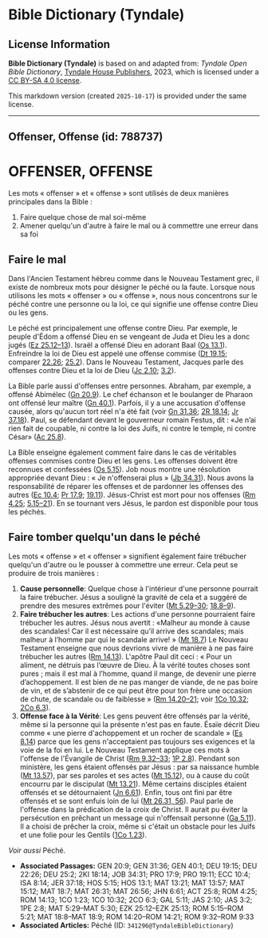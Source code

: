 # Bible Dictionary (Tyndale)

## License Information

**Bible Dictionary (Tyndale)** is based on and adapted from: _Tyndale Open Bible Dictionary_, [Tyndale House Publishers](https://tyndaleopenresources.com/), 2023, which is licensed under a [CC BY-SA 4.0 license](https://creativecommons.org/licenses/by-sa/4.0/legalcode.en).

This markdown version (created `2025-10-17`) is provided under the same license.



--------------------------------

## Offenser, Offense (id: 788737)

OFFENSER, OFFENSE
=================

Les mots « offenser » et « offense » sont utilisés de deux manières principales dans la Bible :

1. Faire quelque chose de mal soi\-même
2. Amener quelqu'un d'autre à faire le mal ou à commettre une erreur dans sa foi

Faire le mal
------------

Dans l'Ancien Testament hébreu comme dans le Nouveau Testament grec, il existe de nombreux mots pour désigner le péché ou la faute. Lorsque nous utilisons les mots « offenser » ou « offense », nous nous concentrons sur le péché contre une personne ou la loi, ce qui signifie une offense contre Dieu ou les gens.

Le péché est principalement une offense contre Dieu. Par exemple, le peuple d'Édom a offensé Dieu en se vengeant de Juda et Dieu les a donc jugés ([Ez 25\.12–13](https://ref.ly/Ezek25:12-Ezek25:13)). Israël a offensé Dieu en adorant Baal ([Os 13\.1](https://ref.ly/Hos13:1)). Enfreindre la loi de Dieu est appelé une offense commise ([Dt 19\.15](https://ref.ly/Deut19:15); comparer [22\.26](https://ref.ly/Deut22:26); [25\.2](https://ref.ly/Deut25:2)). Dans le Nouveau Testament, Jacques parle des offenses contre Dieu et la loi de Dieu ([Jc 2\.10](https://ref.ly/Jas2:10); [3\.2](https://ref.ly/Jas3:2)).

La Bible parle aussi d'offenses entre personnes. Abraham, par exemple, a offensé Abimélec ([Gn 20\.9](https://ref.ly/Gen20:9)). Le chef échanson et le boulanger de Pharaon ont offensé leur maître ([Gn 40\.1](https://ref.ly/Gen40:1)). Parfois, il y a une accusation d'offense causée, alors qu'aucun tort réel n'a été fait (voir [Gn 31\.36](https://ref.ly/Gen31:36); [2R 18\.14](https://ref.ly/2Kgs18:14); [Jr 37\.18](https://ref.ly/Jer37:18)). Paul, se défendant devant le gouverneur romain Festus, dit : «Je n’ai rien fait de coupable, ni contre la loi des Juifs, ni contre le temple, ni contre César» ([Ac 25\.8](https://ref.ly/Acts25:8)).

La Bible enseigne également comment faire dans le cas de véritables offenses commises contre Dieu et les gens. Les offenses doivent être reconnues et confessées ([Os 5\.15](https://ref.ly/Hos5:15)). Job nous montre une résolution appropriée devant Dieu : « Je n'offenserai plus » ([Jb 34\.31](https://ref.ly/Job34:31)). Nous avons la responsabilité de réparer les offenses et de pardonner les offenses des autres ([Ec 10\.4](https://ref.ly/Eccl10:4); [Pr 17\.9](https://ref.ly/Prov17:9); [19\.11](https://ref.ly/Prov19:11)). Jésus\-Christ est mort pour nos offenses ([Rm 4\.25](https://ref.ly/Rom4:25); [5\.15–21](https://ref.ly/Rom5:15-Rom5:21)). En se tournant vers Jésus, le pardon est disponible pour tous les péchés.

Faire tomber quelqu'un dans le péché
------------------------------------

Les mots « offense » et « offenser » signifient également faire trébucher quelqu'un d'autre ou le pousser à commettre une erreur. Cela peut se produire de trois manières :

1. **Cause personnelle**: Quelque chose à l'intérieur d'une personne pourrait la faire trébucher. Jésus a souligné la gravité de cela et a suggéré de prendre des mesures extrêmes pour l'éviter ([Mt 5\.29–30](https://ref.ly/Matt5:29-Matt5:30); [18\.8–9](https://ref.ly/Matt18:8-Matt18:9)).
2. **Faire trébucher les autres**: Les actions d'une personne pourraient faire trébucher les autres. Jésus nous avertit : «Malheur au monde à cause des scandales! Car il est nécessaire qu’il arrive des scandales; mais malheur à l’homme par qui le scandale arrive! » ([Mt 18\.7](https://ref.ly/Matt18:7)) Le Nouveau Testament enseigne que nous devrions vivre de manière à ne pas faire trébucher les autres ([Rm 14\.13](https://ref.ly/Rom14:13)). L'apôtre Paul dit ceci : « Pour un aliment, ne détruis pas l’œuvre de Dieu. À la vérité toutes choses sont pures ; mais il est mal à l’homme, quand il mange, de devenir une pierre d’achoppement. Il est bien de ne pas manger de viande, de ne pas boire de vin, et de s’abstenir de ce qui peut être pour ton frère une occasion de chute, de scandale ou de faiblesse » ([Rm 14\.20–21](https://ref.ly/Rom14:20-Rom14:21); voir [1Co 10\.32](https://ref.ly/1Cor10:32); [2Co 6\.3](https://ref.ly/2Cor6:3)).
3. **Offense face à la Vérité**: Les gens peuvent être offensés par la vérité, même si la personne qui la présente n'est pas en faute. Ésaïe décrit Dieu comme « une pierre d'achoppement et un rocher de scandale » ([Es 8\.14](https://ref.ly/Isa8:14)) parce que les gens n'acceptaient pas toujours ses exigences et la voie de la foi en lui. Le Nouveau Testament applique ces mots à l'offense de l'Évangile de Christ ([Rm 9\.32–33](https://ref.ly/Rom9:32-Rom9:33); [1P 2\.8](https://ref.ly/1Pet2:8)). Pendant son ministère, les gens étaient offensés par Jésus : par sa naissance humble ([Mt 13\.57](https://ref.ly/Matt13:57)), par ses paroles et ses actes ([Mt 15\.12](https://ref.ly/Matt15:12)), ou à cause du coût encourru par le discipulat ([Mt 13\.21](https://ref.ly/Matt13:21)). Même certains disciples étaient offensés et se détournaient ([Jn 6\.61](https://ref.ly/John6:61)). Enfin, tous ont fini par être offensés et se sont enfuis loin de lui ([Mt 26\.31, 56](https://ref.ly/Matt26:31,Matt26:56)). Paul parle de l'offense dans la prédication de la croix de Christ. Il aurait pu éviter la persécution en prêchant un message qui n'offensait personne ([Ga 5\.11](https://ref.ly/Gal5:11)). Il a choisi de prêcher la croix, même si c'était un obstacle pour les Juifs et une folie pour les Gentils ([1Co 1\.23](https://ref.ly/1Cor1:23)).

*Voir aussi* Péché.

* **Associated Passages:** GEN 20:9; GEN 31:36; GEN 40:1; DEU 19:15; DEU 22:26; DEU 25:2; 2KI 18:14; JOB 34:31; PRO 17:9; PRO 19:11; ECC 10:4; ISA 8:14; JER 37:18; HOS 5:15; HOS 13:1; MAT 13:21; MAT 13:57; MAT 15:12; MAT 18:7; MAT 26:31; MAT 26:56; JHN 6:61; ACT 25:8; ROM 4:25; ROM 14:13; 1CO 1:23; 1CO 10:32; 2CO 6:3; GAL 5:11; JAS 2:10; JAS 3:2; 1PE 2:8; MAT 5:29–MAT 5:30; EZK 25:12–EZK 25:13; ROM 5:15–ROM 5:21; MAT 18:8–MAT 18:9; ROM 14:20–ROM 14:21; ROM 9:32–ROM 9:33
* **Associated Articles:** Péché (ID: `341296@TyndaleBibleDictionary`)

